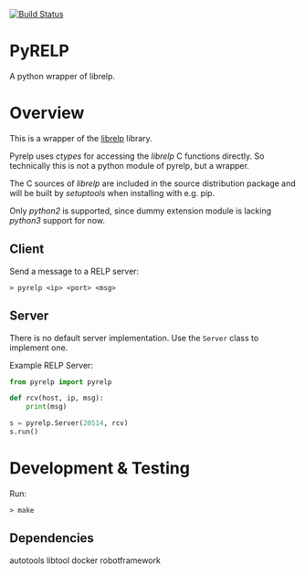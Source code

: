 [![Build Status](https://travis-ci.org/mathias-nyman/pyrelp.svg?branch=master)](https://travis-ci.org/mathias-nyman/pyrelp)

PyRELP
===

A python wrapper of librelp.


Overview
===

This is a wrapper of the [librelp](http://www.librelp.com/) library.

Pyrelp uses *ctypes* for accessing the *librelp* C functions directly. So
technically this is not a python module of pyrelp, but a wrapper.

The C sources of *librelp* are included in the source distribution package and
will be built by *setuptools* when installing with e.g. pip.

Only *python2* is supported, since dummy extension module is lacking *python3*
support for now.


Client
---

Send a message to a RELP server:

    > pyrelp <ip> <port> <msg>



Server
---

There is no default server implementation. Use the `Server` class to implement
one.

Example RELP Server:

```python
from pyrelp import pyrelp

def rcv(host, ip, msg):
    print(msg)

s = pyrelp.Server(20514, rcv)
s.run()
```


Development & Testing
===

Run:

    > make


Dependencies
---

autotools
libtool
docker
robotframework


